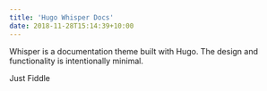 ```yaml
---
title: 'Hugo Whisper Docs'
date: 2018-11-28T15:14:39+10:00
---
```


Whisper is a documentation theme built with Hugo. The design and functionality is intentionally minimal.

Just Fiddle

